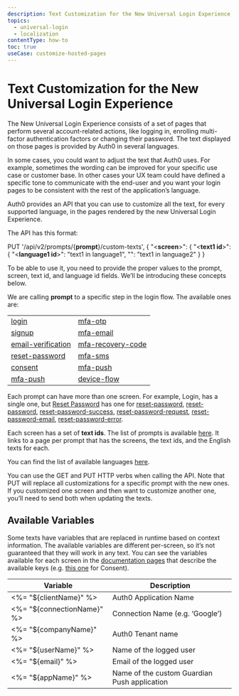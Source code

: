 ```yaml
---
description: Text Customization for the New Universal Login Experience
topics:
  - universal-login
  - localization
contentType: how-to
toc: true
useCase: customize-hosted-pages
---
```

# Text Customization for the New Universal Login Experience

The New Universal Login Experience consists of a set of pages that perform several account-related actions, like logging in, enrolling multi-factor authentication factors or changing their password. The text displayed on those pages is provided by Auth0 in several languages. 

In some cases, you could want to adjust the text that Auth0 uses. For example, sometimes the wording can be improved for your specific use case or customer base. In other cases your UX team could have defined a specific tone to communicate with the end-user and you want your login pages to be consistent with the rest of the application’s language.

Auth0 provides an API that you can use to customize all the text, for every supported language, in the pages rendered by the new Universal Login Experience. 

The API has this format:

PUT '/api/v2/prompts/{**prompt**}/custom-texts',
{
 "<**screen**>": {
   "<**text1 id**>": {
     "<**language1 id**>": "text1 in language1",
     "<language2 id>": "text1 in language2"    }
 }
 
To be able to use it, you need to provide the proper values to the prompt, screen, text id, and language id fields. We’ll be introducing these concepts below.

We are calling **prompt** to a specific step in the login flow. The available ones are: 

|  |  |
| ------------- |-------------| 
| [login](text-customization/login) | [mfa-otp](text-customization/mfa-otp) |   
| [signup](text-customization/signup) | [mfa-email](text-customization/mfa-email) |   
| [email-verification](text-customization/email-verification) | [mfa-recovery-code](text-customization/mfa-recovery-code) |   
| [reset-password](text-customization/reset-password) |  [mfa-sms](text-customization/mfa-sms) |  
| [consent](text-customization/consent) | [mfa-push](text-customization/login) |   
| [mfa-push](text-customization/mfa-push) | [device-flow](text-customization/device-flow) |


Each prompt can have more than one screen. For example, Login, has a single one, but [Reset Password](text-customization/reset-password) has one for [reset-password](text-customization/reset-password), 
[reset-password](text-customization/reset-password),
[reset-password-success](text-customization/reset-password-success),
[reset-password-request](text-customization/reset-password-request),
[reset-password-email](text-customization/reset-password-email),
[reset-password-error](text-customization/reset-password-error).

Each screen has a set of **text ids**. The list of prompts is available [here](text-customization/index). It links to a page per prompt that has the screens, the text ids, and the English texts for each.

You can find the list of available languages [here](/universal-login/i18n).

You can use the GET and PUT HTTP verbs when calling the API. Note that PUT will replace all customizations for a specific prompt with the new ones.  If you customized one screen and then want to customize another one, you’ll need to send both when updating the texts.

## Available Variables 

Some texts have variables that are replaced in runtime based on context information. The available variables are different per-screen, so it’s not guaranteed that they will work in any text. You can see the variables available for each screen in the [documentation pages](text-customization/index) that describe the available keys (e.g. [this one](text-customization/consent) for Consent).


| Variable | Description |
| ------------- |-------------| 
| <%= "${clientName}" %>| Auth0 Application Name | 
| <%= "${connectionName}" %> | Connection Name (e.g. ‘Google’)
| <%= "${companyName}" %>| Auth0 Tenant name| 
| <%= "${userName}" %>| Name of the logged user| 
| <%= "${email}" %> | Email of the logged user| 
| <%= "${appName}" %>| Name of the custom Guardian Push application | 
